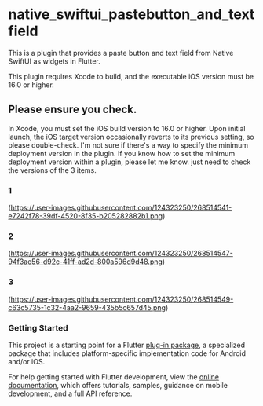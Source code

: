 # native_swiftui_pastebutton_and_textfield

This is a plugin that provides a paste button and text field from Native SwiftUI as widgets in Flutter.

This plugin requires Xcode to build, and the executable iOS version must be 16.0 or higher.

## Please ensure you check.
In Xcode, you must set the iOS build version to 16.0 or higher.
Upon initial launch, the iOS target version occasionally reverts to its previous setting, so please double-check.
I'm not sure if there's a way to specify the minimum deployment version in the plugin. 
If you know how to set the minimum deployment version within a plugin, please let me know.
just need to check the versions of the 3 items.

### 1

(https://user-images.githubusercontent.com/124323250/268514541-e7242f78-39df-4520-8f35-b205282882b1.png)

### 2

(https://user-images.githubusercontent.com/124323250/268514547-94f3ae56-d92c-41ff-ad2d-800a596d9d48.png)

### 3

(https://user-images.githubusercontent.com/124323250/268514549-c63c5735-1c32-4aa2-9659-435b5c657d45.png)



### Getting Started

This project is a starting point for a Flutter
[plug-in package](https://flutter.dev/developing-packages/),
a specialized package that includes platform-specific implementation code for
Android and/or iOS.

For help getting started with Flutter development, view the
[online documentation](https://flutter.dev/docs), which offers tutorials,
samples, guidance on mobile development, and a full API reference.

